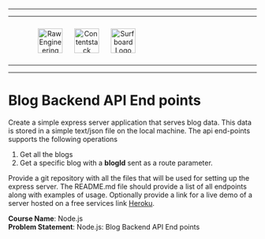 <hr/>
<hr/>
<div style="width:80%; margin:auto">
<img src="https://cdn.fs.teachablecdn.com/x9yTAU9KTOSTBuyNAwHh" alt="Raw Engineering Logo" height="50px" width="auto" display="inline" style="text-align:center; padding:10px">
<img src="https://cdn.fs.teachablecdn.com/r5Y7qjbqT06GjMS4QA0W" alt="Contentstack Logo" height="50px" width="auto"display="inline" style="text-align:center; padding:10px">
<img src="https://cdn.fs.teachablecdn.com/Im7e2oBzRcK0CpFhP679" alt="Surfboard Logo" height="50px" width="auto" display="inline" style="text-align:center; padding:10px" >
</div>
<hr/>
<hr/>

# Blog Backend API End points

Create a simple express server application that serves blog data. This data is stored in a simple text/json file on the local machine. The api end-points supports the following operations

1. Get all the blogs
2. Get a specific blog with a **blogId** sent as a route parameter.

Provide a git repository with all the files that will be used for setting up the express server. The README.md file should provide a list of all endpoints along with examples of usage.
Optionally provide a link for a live demo of a server hosted on a free services link [Heroku](https://www.heroku.com/).

**Course Name**: Node.js <br/>
**Problem Statement**: Node.js: Blog Backend API End points
